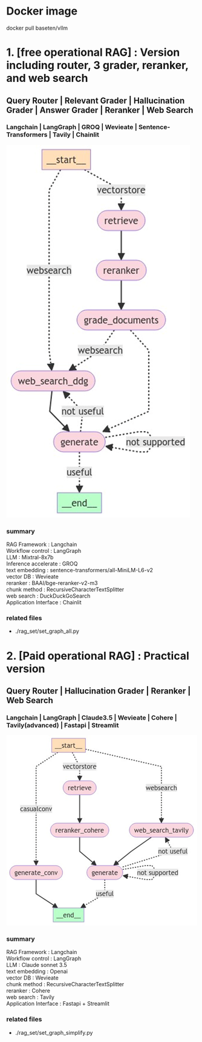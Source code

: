 # Docker image

docker pull baseten/vllm

# 1. [free operational RAG] : Version including router, 3 grader, reranker, and web search
## Query Router | Relevant Grader | Hallucination Grader | Answer Grader | Reranker | Web Search
### Langchain | LangGraph | GROQ | Wevieate | Sentence-Transformers | Tavily | Chainlit

![alt text](./readme_img/3grader.png)

### summary

RAG Framework : Langchain\
Workflow control : LangGraph\
LLM : Mixtral-8x7b\
Inference accelerate : GROQ\
text embedding : sentence-transformers/all-MiniLM-L6-v2\
vector DB : Wevieate\
reranker : BAAI/bge-reranker-v2-m3\
chunk method : RecursiveCharacterTextSplitter\
web search : DuckDuckGoSearch\
Application Interface : Chainlit

### related files
- ./rag_set/set_graph_all.py

# 2. [Paid operational RAG] : Practical version
## Query Router | Hallucination Grader | Reranker | Web Search
### Langchain | LangGraph | Claude3.5 | Wevieate | Cohere | Tavily(advanced) | Fastapi | Streamlit

![alt text](./readme_img/blog_rag.png)

### summary
RAG Framework : Langchain\
Workflow control : LangGraph\
LLM : Claude sonnet 3.5\
text embedding : Openai\
vector DB : Wevieate\
chunk method : RecursiveCharacterTextSplitter\
reranker : Cohere\
web search : Tavily\
Application Interface : Fastapi + Streamlit

### related files
- ./rag_set/set_graph_simplify.py